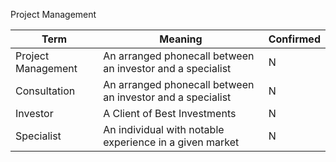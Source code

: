 Project Management

|Term|Meaning|Confirmed|
|---|---|---|
|Project Management|An arranged phonecall between an investor and a specialist|N|
|Consultation|An arranged phonecall between an investor and a specialist|N|
|Investor|A Client of Best Investments|N|
|Specialist|An individual with notable experience in a given market |N|